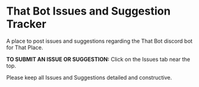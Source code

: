 # That Bot Issues and Suggestion Tracker
A place to post issues and suggestions regarding the That Bot discord bot for That Place.

**TO SUBMIT AN ISSUE OR SUGGESTION:**
Click on the Issues tab near the top.

Please keep all Issues and Suggestions detailed and constructive.

